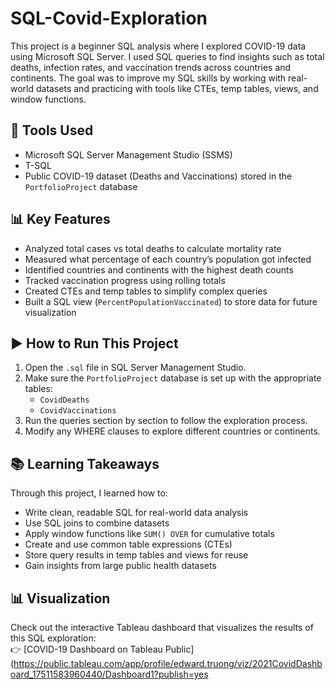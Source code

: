 # SQL-Covid-Exploration

This project is a beginner SQL analysis where I explored COVID-19 data using Microsoft SQL Server. I used SQL queries to find insights such as total deaths, infection rates, and vaccination trends across countries and continents. The goal was to improve my SQL skills by working with real-world datasets and practicing with tools like CTEs, temp tables, views, and window functions.

## 🔧 Tools Used

- Microsoft SQL Server Management Studio (SSMS)
- T-SQL
- Public COVID-19 dataset (Deaths and Vaccinations) stored in the `PortfolioProject` database

## 📊 Key Features

- Analyzed total cases vs total deaths to calculate mortality rate
- Measured what percentage of each country’s population got infected
- Identified countries and continents with the highest death counts
- Tracked vaccination progress using rolling totals
- Created CTEs and temp tables to simplify complex queries
- Built a SQL view (`PercentPopulationVaccinated`) to store data for future visualization

## ▶️ How to Run This Project

1. Open the `.sql` file in SQL Server Management Studio.
2. Make sure the `PortfolioProject` database is set up with the appropriate tables:
   - `CovidDeaths`
   - `CovidVaccinations`
3. Run the queries section by section to follow the exploration process.
4. Modify any WHERE clauses to explore different countries or continents.

## 📚 Learning Takeaways

Through this project, I learned how to:

- Write clean, readable SQL for real-world data analysis
- Use SQL joins to combine datasets
- Apply window functions like `SUM() OVER` for cumulative totals
- Create and use common table expressions (CTEs)
- Store query results in temp tables and views for reuse
- Gain insights from large public health datasets

## 📊 Visualization

Check out the interactive Tableau dashboard that visualizes the results of this SQL exploration:  
👉 [COVID-19 Dashboard on Tableau Public](https://public.tableau.com/app/profile/edward.truong/viz/2021CovidDashboard_17511583960440/Dashboard1?publish=yes
